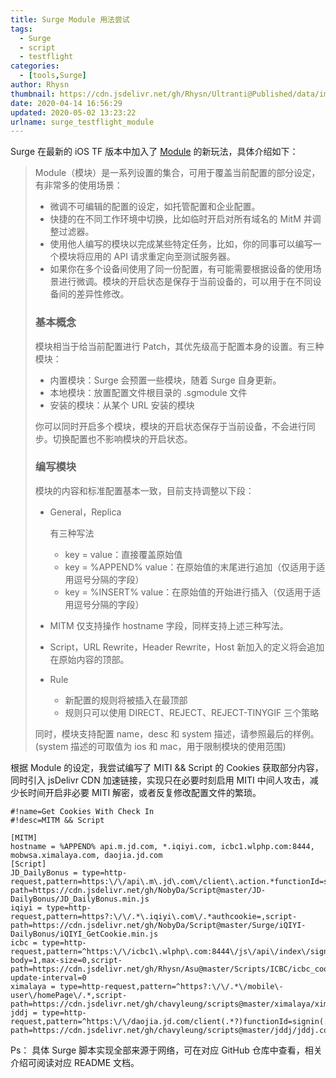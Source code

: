```yaml
---
title: Surge Module 用法尝试
tags:
  - Surge
  - script
  - testflight
categories:
  - [tools,Surge]
author: Rhysn
thumbnail: https://cdn.jsdelivr.net/gh/Rhysn/Ultranti@Published/data/img/20200414/SurgeModule/thumbnail.jpg
date: 2020-04-14 16:56:29
updated: 2020-05-02 13:23:22
urlname: surge_testflight_module
---
```


Surge 在最新的 iOS TF 版本中加入了 [Module][surge_module] 的新玩法，具体介绍如下：

> Module（模块）是一系列设置的集合，可用于覆盖当前配置的部分设定，有非常多的使用场景：
>
> - 微调不可编辑的配置的设定，如托管配置和企业配置。
> - 快捷的在不同工作环境中切换，比如临时开启对所有域名的 MitM 并调整过滤器。
> - 使用他人编写的模块以完成某些特定任务，比如，你的同事可以编写一个模块将应用的 API 请求重定向至测试服务器。
> - 如果你在多个设备间使用了同一份配置，有可能需要根据设备的使用场景进行微调。模块的开启状态是保存于当前设备的，可以用于在不同设备间的差异性修改。
>
> ### 基本概念
>
> 模块相当于给当前配置进行 Patch，其优先级高于配置本身的设置。有三种模块：
>
> - 内置模块：Surge 会预置一些模块，随着 Surge 自身更新。
> - 本地模块：放置配置文件根目录的 .sgmodule 文件
> - 安装的模块：从某个 URL 安装的模块
>
> 你可以同时开启多个模块，模块的开启状态保存于当前设备，不会进行同步。切换配置也不影响模块的开启状态。
>
> ### 编写模块
>
> 模块的内容和标准配置基本一致，目前支持调整以下段：
>
> - General，Replica
>
>   有三种写法
>
>   - key = value：直接覆盖原始值
>   - key = %APPEND% value：在原始值的末尾进行追加（仅适用于适用逗号分隔的字段）
>   - key = %INSERT% value：在原始值的开始进行插入（仅适用于适用逗号分隔的字段）
>
> - MITM
>   仅支持操作 hostname 字段，同样支持上述三种写法。
>
> - Script，URL Rewrite，Header Rewrite，Host
>   新加入的定义将会追加在原始内容的顶部。
>
> - Rule
>
>   - 新配置的规则将被插入在最顶部
>   - 规则只可以使用 DIRECT、REJECT、REJECT-TINYGIF 三个策略
>
> 同时，模块支持配置 name，desc 和 system 描述，请参照最后的样例。
> (system 描述的可取值为 ios 和 mac，用于限制模块的使用范围)

根据 Module 的设定，我尝试编写了 MITI && Script 的 Cookies 获取部分内容，同时引入 jsDelivr CDN 加速链接，实现只在必要时刻启用 MITI 中间人攻击，减少长时间开启非必要 MITI 解密，或者反复修改配置文件的繁琐。

```properties
#!name=Get Cookies With Check In
#!desc=MITM && Script

[MITM]
hostname = %APPEND% api.m.jd.com, *.iqiyi.com, icbc1.wlphp.com:8444, mobwsa.ximalaya.com, daojia.jd.com
[Script]
JD_DailyBonus = type=http-request,pattern=https:\/\/api\.m\.jd\.com\/client\.action.*functionId=signBean,script-path=https://cdn.jsdelivr.net/gh/NobyDa/Script@master/JD-DailyBonus/JD_DailyBonus.min.js
iqiyi = type=http-request,pattern=https?:\/\/.*\.iqiyi\.com\/.*authcookie=,script-path=https://cdn.jsdelivr.net/gh/NobyDa/Script@master/Surge/iQIYI-DailyBonus/iQIYI_GetCookie.min.js
icbc = type=http-request,pattern=^https:\/\/icbc1\.wlphp\.com:8444\/js\/api\/index\/signIn,requires-body=1,max-size=0,script-path=https://cdn.jsdelivr.net/gh/Rhysn/Asu@master/Scripts/ICBC/icbc_cookies_sign.min.js,script-update-interval=0
ximalaya = type=http-request,pattern=^https?:\/\/.*\/mobile\-user\/homePage\/.*,script-path=https://cdn.jsdelivr.net/gh/chavyleung/scripts@master/ximalaya/ximalaya.cookie.min.js
jddj = type=http-request,pattern=^https:\/\/daojia.jd.com/client(.*?)functionId=signin(.*?)userSigninNew,script-path=https://cdn.jsdelivr.net/gh/chavyleung/scripts@master/jddj/jddj.cookie.min.js

```

Ps：
具体 Surge 脚本实现全部来源于网络，可在对应 GitHub 仓库中查看，相关介绍可阅读对应 README 文档。

[surge_module]: https://community.nssurge.com/d/225-module